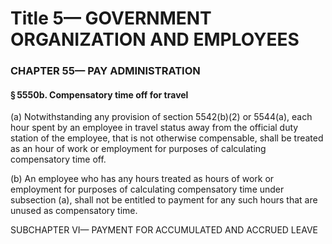 
# Title 5— GOVERNMENT ORGANIZATION AND EMPLOYEES
### CHAPTER 55— PAY ADMINISTRATION
#### § 5550b. Compensatory time off for travel

(a) Notwithstanding any provision of section 5542(b)(2) or 5544(a), each hour spent by an employee in travel status away from the official duty station of the employee, that is not otherwise compensable, shall be treated as an hour of work or employment for purposes of calculating compensatory time off.

(b) An employee who has any hours treated as hours of work or employment for purposes of calculating compensatory time under subsection (a), shall not be entitled to payment for any such hours that are unused as compensatory time.

SUBCHAPTER VI— PAYMENT FOR ACCUMULATED AND ACCRUED LEAVE
